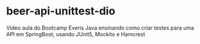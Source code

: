 # beer-api-unittest-dio
Video aula do Bootcamp Everis Java ensinando como criar testes para uma API em SpringBoot, usando JUnit5, Mockito e Hamcrest
